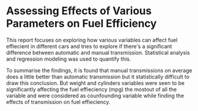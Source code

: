 # Assessing Effects of Various Parameters on Fuel Efficiency

This report focuses on exploring how various variables can affect fuel effiecient in different cars and tries to explore if there's a significant difference between automatic and manual transmission. Statistical analysis and regression modeling was used to quantify this. 

To summarise the findings, it is found that manual transmissions on average does a little better than automatic transmission but it statistically difficult to draw this conclusion. But weight and cylinders variables were seen to be significantly affecting the fuel effieciency (mpg) the mostout of all the variable and were considered as counfounding variable while finding the effects of transmission on fuel effieciency.
